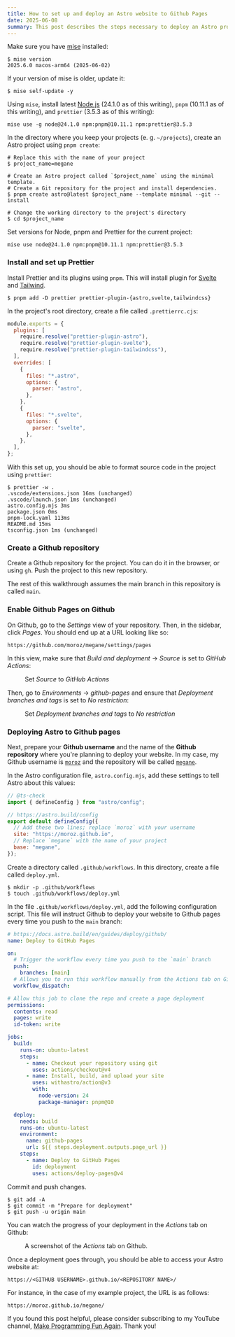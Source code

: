 ```yaml
---
title: How to set up and deploy an Astro website to Github Pages
date: 2025-06-08
summary: This post describes the steps necessary to deploy an Astro project to Github Pages.
---
```


Make sure you have [mise](https://mise.jdx.dev/) installed:

```shell
$ mise version
2025.6.0 macos-arm64 (2025-06-02)
```

If your version of mise is older, update it:

```shell
$ mise self-update -y
```

Using `mise`, install latest [Node.js](https://nodejs.org/en) (24.1.0 as of this writing), `pnpm` (10.11.1 as of this writing), and `prettier` (3.5.3 as of this writing):

```shell
mise use -g node@24.1.0 npm:pnpm@10.11.1 npm:prettier@3.5.3
```

In the directory where you keep your projects (e. g. `~/projects`), create an Astro project using `pnpm create`:

```shell
# Replace this with the name of your project
$ project_name=megane

# Create an Astro project called `$project_name` using the minimal template.
# Create a Git repository for the project and install dependencies.
$ pnpm create astro@latest $project_name --template minimal --git --install  

# Change the working directory to the project's directory
$ cd $project_name
```

Set versions for Node, pnpm and Prettier for the current project:

```shell
mise use node@24.1.0 npm:pnpm@10.11.1 npm:prettier@3.5.3
```

### Install and set up Prettier

Install Prettier and its plugins using `pnpm`. This will install plugin for [Svelte](https://svelte.dev/) and [Tailwind](https://tailwindcss.com/).

```shell
$ pnpm add -D prettier prettier-plugin-{astro,svelte,tailwindcss}
```

In the project's root directory, create a file called `.prettierrc.cjs`:

```javascript
module.exports = {
  plugins: [
    require.resolve("prettier-plugin-astro"),
    require.resolve("prettier-plugin-svelte"),
    require.resolve("prettier-plugin-tailwindcss"),
  ],
  overrides: [
    {
      files: "*.astro",
      options: {
        parser: "astro",
      },
    },
    {
      files: "*.svelte",
      options: {
        parser: "svelte",
      },
    },
  ],
};
```

With this set up, you should be able to format source code in the project using `prettier`:

```shell
$ prettier -w .
.vscode/extensions.json 16ms (unchanged)
.vscode/launch.json 1ms (unchanged)
astro.config.mjs 3ms
package.json 0ms
pnpm-lock.yaml 113ms
README.md 15ms
tsconfig.json 1ms (unchanged)
```

### Create a Github repository

Create a Github repository for the project. You can do it in the browser, or using `gh`.
Push the project to this new repository.

The rest of this walkthrough assumes the main branch in this repository is called `main`.

### Enable Github Pages on Github

On Github, go to the _Settings_ view of your repository. Then, in the sidebar, click _Pages_. You should end up at a URL looking like so:

```
https://github.com/moroz/megane/settings/pages
```

In this view, make sure that _Build and deployment_ -> _Source_ is set to _GitHub Actions_:

<figure>
<img src="/images/astro/settings-pages.jpg" alt="" />
<figcaption>Set <em>Source</em> to <em>GitHub Actions</em></figcaption>
</figure>

Then, go to _Environments_ -> _github-pages_ and ensure that _Deployment branches and tags_ is set to _No restriction_:

<figure>
<img src="/images/astro/settings-environments.jpg" alt="" />
<figcaption>Set <em>Deployment branches and tags</em> to <em>No restriction</em></figcaption>
</figure>

### Deploying Astro to Github pages

Next, prepare your **Github username** and the name of the **Github repository** where you're planning to deploy your website.
In my case, my Github username is [`moroz`](https://github.com/moroz/) and the repository will be called [`megane`](https://github.com/moroz/megane).

In the Astro configuration file, `astro.config.mjs`, add these settings to tell Astro about this values:

```javascript
// @ts-check
import { defineConfig } from "astro/config";

// https://astro.build/config
export default defineConfig({
  // Add these two lines; replace `moroz` with your username
  site: "https://moroz.github.io",
  // Replace `megane` with the name of your project
  base: "megane",
});
```

Create a directory called `.github/workflows`. In this directory, create a file called `deploy.yml`.

```shell
$ mkdir -p .github/workflows
$ touch .github/workflows/deploy.yml
```

In the file `.github/workflows/deploy.yml`, add the following configuration script. This file will instruct Github to deploy your website to Github pages every time you push to the `main` branch:

```yaml
# https://docs.astro.build/en/guides/deploy/github/
name: Deploy to GitHub Pages

on:
  # Trigger the workflow every time you push to the `main` branch
  push:
    branches: [main]
  # Allows you to run this workflow manually from the Actions tab on GitHub.
  workflow_dispatch:

# Allow this job to clone the repo and create a page deployment
permissions:
  contents: read
  pages: write
  id-token: write

jobs:
  build:
    runs-on: ubuntu-latest
    steps:
      - name: Checkout your repository using git
        uses: actions/checkout@v4
      - name: Install, build, and upload your site
        uses: withastro/action@v3
        with:
          node-version: 24
          package-manager: pnpm@10

  deploy:
    needs: build
    runs-on: ubuntu-latest
    environment:
      name: github-pages
      url: ${{ steps.deployment.outputs.page_url }}
    steps:
      - name: Deploy to GitHub Pages
        id: deployment
        uses: actions/deploy-pages@v4
```

Commit and push changes.

```shell
$ git add -A
$ git commit -m "Prepare for deployment"
$ git push -u origin main
```

You can watch the progress of your deployment in the _Actions_ tab on Github:

<figure>
<img src="/images/astro/actions.png" alt="" />
<figcaption>A screenshot of the <em>Actions</em> tab on Github.</figcaption>
</figure>

Once a deployment goes through, you should be able to access your Astro website at:

```
https://<GITHUB USERNAME>.github.io/<REPOSITORY NAME>/
```

For instance, in the case of my example project, the URL is as follows:

```
https://moroz.github.io/megane/
```

If you found this post helpful, please consider subscribing to my YouTube channel, [Make Programming Fun Again](https://www.youtube.com/channel/UCW_YiVuoo-WG0bxQElVgxAg). Thank you!

